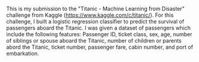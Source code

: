 This is my submission to the "Titanic - Machine Learning from Disaster" challenge from Kaggle (https://www.kaggle.com/c/titanic/).
For this challenge, I built a logistic regression classifier to predict the survival of passengers aboard the Titanic.
I was given a dataset of passengers which include the following features: 
Passenger ID, ticket class, sex, age, number of siblings or spouse aboard the Titanic, number of children or parents abord the Titanic, ticket number,
passenger fare, cabin number, and port of embarkation. 
